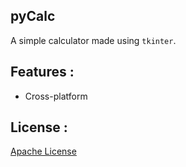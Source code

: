 ## pyCalc

A simple calculator made using `tkinter`. 

## Features : 

* Cross-platform

## License :

[Apache License](https://github.com/prodicus/pyCalc/blob/master/LICENSE)
